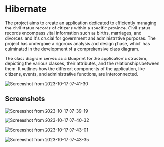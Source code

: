 
# Hibernate 

The project aims to create an application dedicated to efficiently managing the civil status records of citizens within a specific province. Civil status records encompass vital information such as births, marriages, and divorces, and it's crucial for government and administrative purposes. The project has undergone a rigorous analysis and design phase, which has culminated in the development of a comprehensive class diagram.

The class diagram serves as a blueprint for the application's structure, depicting the various classes, their attributes, and the relationships between them. It outlines how the different components of the application, like citizens, events, and administrative functions, are interconnected.

![Screenshot from 2023-10-17 07-41-30](https://github.com/Boupouchi/hibernate/assets/81436882/49aec50c-9105-43e4-89d5-4aaf52bffaed)

## Screenshots

![Screenshot from 2023-10-17 07-39-19](https://github.com/Boupouchi/hibernate/assets/81436882/196af96d-36f9-4051-8df5-451bf49d14a6)

![Screenshot from 2023-10-17 07-40-32](https://github.com/Boupouchi/hibernate/assets/81436882/b2368c93-442f-4c8f-bb15-7701ccaaea1e)

![Screenshot from 2023-10-17 07-43-01](https://github.com/Boupouchi/hibernate/assets/81436882/cdcbfbab-4a75-4558-b072-215b4f65d1fa)

![Screenshot from 2023-10-17 07-43-35](https://github.com/Boupouchi/hibernate/assets/81436882/3f91dea3-3058-4c3d-a7b3-1deb106b4f2d)


